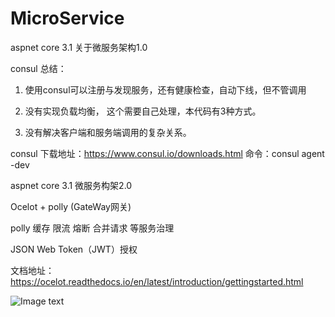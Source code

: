 # MicroService
aspnet core 3.1 关于微服务架构1.0

consul 总结：
1. 使用consul可以注册与发现服务，还有健康检查，自动下线，但不管调用

2. 没有实现负载均衡， 这个需要自己处理，本代码有3种方式。

3. 没有解决客户端和服务端调用的复杂关系。

consul 下载地址：https://www.consul.io/downloads.html
命令：consul agent -dev

aspnet core 3.1 微服务构架2.0

Ocelot + polly (GateWay网关)

polly 缓存  限流 熔断 合并请求 等服务治理

 JSON Web Token（JWT）授权

文档地址：https://ocelot.readthedocs.io/en/latest/introduction/gettingstarted.html

![Image text](https://raw.githubusercontent.com/hezudao25/MicroService/master/MicroService/wwwroot/image/2.0.png)



